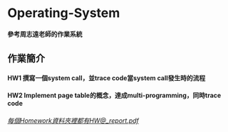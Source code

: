 # Operating-System 
#### 參考周志遠老師的作業系統


## 作業簡介
#### HW1 撰寫一個system call，並trace code當system call發生時的流程
#### HW2 Implement page table的概念，達成multi-programming，同時trace code
###### 每個Homework資料夾裡都有HW@_report.pdf
